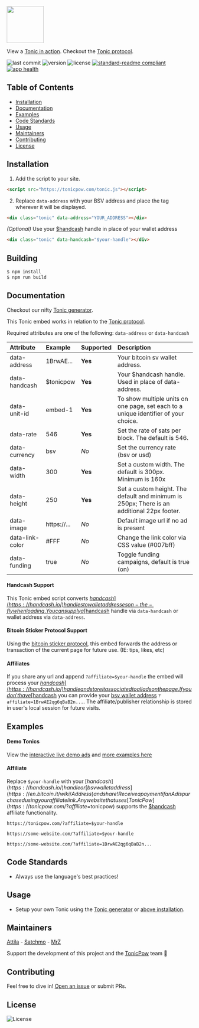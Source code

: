 <img src="https://github.com/tonicpow/embed/blob/master/images/tonicpow-logo.png" height="100">

View a [Tonic in action](https://tonicpow.com/?affiliate=$tonicpow). Checkout the [Tonic protocol](https://github.com/tonicpow/embed/blob/master/PROTOCOL.md).

![last commit](https://img.shields.io/github/last-commit/tonicpow/embed.svg)
![version](https://img.shields.io/github/release-pre/tonicpow/embed.svg)
![license](https://img.shields.io/github/license/tonicpow/embed.svg?style=flat)
[![standard-readme compliant](https://img.shields.io/badge/standard--readme-OK-green.svg?style=flat)](https://github.com/RichardLitt/standard-readme)
[![app health](https://img.shields.io/website-up-down-green-red/https/faucet.allaboard.cash.svg?label=status)](https://tonicpow.com/?affiliate=$tonicpow)

## Table of Contents
- [Installation](https://github.com/tonicpow/embed#installation)
- [Documentation](https://github.com/tonicpow/embed#documentation)
- [Examples](https://github.com/tonicpow/embed#examples)
- [Code Standards](https://github.com/tonicpow/embed#code-standards)
- [Usage](https://github.com/tonicpow/embed#usage)
- [Maintainers](https://github.com/tonicpow/embed#maintainers)
- [Contributing](https://github.com/tonicpow/embed#contributing)
- [License](https://github.com/tonicpow/embed#license)

## Installation
1. Add the script to your site.
```html
<script src="https://tonicpow.com/tonic.js"></script>
```

2. Replace `data-address` with your BSV address and place the tag wherever it will be displayed.
```html
<div class="tonic" data-address="YOUR_ADDRESS"></div>
```

_(Optional)_ Use your [$handcash](https://handcash.io/) handle in place of your wallet address
```html
<div class="tonic" data-handcash="$your-handle"></div>
```

## Building
```bash
$ npm install
$ npm run build
```

## Documentation
Checkout our nifty [Tonic generator](https://tonicpow.com/?affiliate=$tonicpow).

This Tonic embed works in relation to the [Tonic protocol](https://github.com/tonicpow/embed/blob/master/PROTOCOL.md).

Required attributes are one of the following: `data-address` or `data-handcash`

|Attribute |Example |Supported |Description |
|:---|:---|:---|:---|
|data-address|1BrwAE...|**Yes**|Your bitcoin sv wallet address.|
|data-handcash|$tonicpow|**Yes**|Your $handcash handle. Used in place of data-address. |
|data-unit-id|embed-1|**Yes**|To show multiple units on one page, set each to a unique identifier of your choice.|
|data-rate|546|**Yes**|Set the rate of sats per block. The default is 546.|
|data-currency|bsv|_No_|Set the currency rate (bsv or usd)|
|data-width|300|**Yes**|Set a custom width. The default is 300px. Minimum is 160x|
|data-height|250|**Yes**|Set a custom height. The default and minimum is 250px; There is an additional 22px footer.|
|data-image|https://...|_No_|Default image url if no ad is present||
|data-link-color|#FFF|_No_|Change the link color via CSS value (#007bff)|
|data-funding|true|_No_|Toggle funding campaigns, default is true (on)|

#### Handcash Support
This Tonic embed script converts [$handcash](https://handcash.io/) handles to wallet addresses on-the-fly when loading.
You can supply a [$handcash](https://handcash.io/) handle via `data-handcash` or wallet address via `data-address`.

#### Bitcoin Sticker Protocol Support
Using the [bitcoin sticker protocol](https://sticker.planaria.network/), this embed forwards the address or transaction of 
the current page for future use. (IE: tips, likes, etc) 

#### Affiliates
If you share any url and append `?affiliate=$your-handle` the embed will process your [$handcash](https://handcash.io/) handle and store it associated to all ads on the page.
If you don't have [$handcash](https://handcash.io/) you can provide your [bsv wallet address](https://en.bitcoin.it/wiki/Address)  `?affiliate=1BrwAE2qg6qBaB2n...`. 
The affiliate/publisher relationship is stored in user's local session for future visits. 


## Examples

#### Demo Tonics
View the [interactive live demo ads](https://tonicpow.com/?affiliate=$tonicpow) and [more examples here](https://github.com/tonicpow/embed/blob/master/example.html)

#### Affiliate
Replace `$your-handle` with your [$handcash](https://handcash.io/) handle or [bsv wallet address](https://en.bitcoin.it/wiki/Address) and share!
Receive a payment if an Ad is purchased using your affiliate link. Any website that uses [TonicPow](https://tonicpow.com/?affiliate=$tonicpow) supports the [$handcash](https://handcash.io/) affiliate functionality.
```
https://tonicpow.com/?affiliate=$your-handle

https://some-website.com/?affiliate=$your-handle

https://some-website.com/?affiliate=1BrwAE2qg6qBaB2n...
```

## Code Standards
- Always use the language's best practices!

## Usage
- Setup your own Tonic using the [Tonic generator](https://tonicpow.com/?affiliate=$tonicpow) or [above installation](https://github.com/tonicpow/embed#installation).

## Maintainers
[Attila](https://github.com/attilaaf?affiliate=$attila) - [Satchmo](https://github.com/rohenaz?affiliate=$satchmo) - [MrZ](https://github.com/mrz1836?affiliate=$mr-z)

Support the development of this project and the [TonicPow](https://tonicpow.com/?affiliate=$tonicpow) team 🙏

## Contributing
Feel free to dive in! [Open an issue](https://github.com/tonicpow/embed/issues/new) or submit PRs.

## License
![License](https://img.shields.io/github/license/tonicpow/embed.svg?style=flat)
